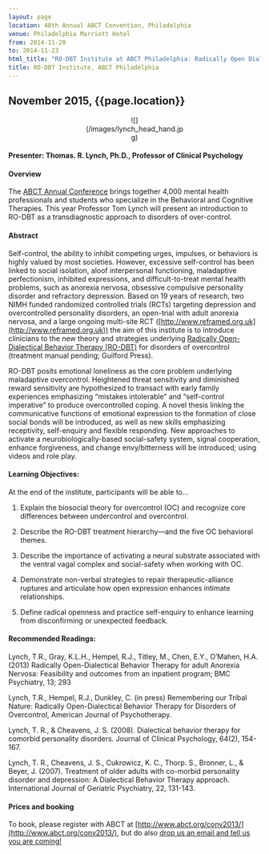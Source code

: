 ```yaml
---
layout: page
location: 48th Annual ABCT Convention, Philadelphia
venue: Philadelphia Marriott Hotel
from: 2014-11-20
to: 2014-11-23
html_title: "RO-DBT Institute at ABCT Philadelphia: Radically Open Dialectical Behavior Therapy (RO-DBT) for disorders of overcontrol"
title: RO-DBT Institute, ABCT Philadelphia
---
```


## November 2015, {{page.location}}

<center>
<div markdown="1" style="width:200px;">
![](/images/lynch_head_hand.jpg)
</div>
</center>

#### Presenter: Thomas. R. Lynch, Ph.D., Professor of Clinical Psychology



#### Overview

The [ABCT Annual Conference](http://www.abct.org/conv2013/) brings together 4,000 mental health professionals and students who specialize in the Behavioral and Cognitive Therapies. This year Professor Tom Lynch will present an introduction to RO-DBT as a transdiagnostic approach to disorders of over-control.


#### Abstract

Self-control, the ability to inhibit competing urges, impulses, or behaviors is highly valued by most societies. However, excessive self-control has been linked to social isolation, aloof interpersonal functioning, maladaptive perfectionism, inhibited expressions, and difficult-to-treat mental health problems, such as anorexia nervosa, obsessive compulsive personality disorder and refractory depression. Based on 19 years of research, two NIMH funded randomized controlled trials (RCTs) targeting depression and overcontrolled personality disorders, an open-trial with adult anorexia nervosa, and a large ongoing multi-site RCT ([http://www.reframed.org.uk](http://www.reframed.org.uk)) the aim of this institute is to introduce clinicians to the new theory and strategies underlying [Radically Open-Dialectical Behavior Therapy (RO-DBT)](/about/) for disorders of overcontrol (treatment manual pending; Guilford Press).

RO-DBT posits emotional loneliness as the core problem underlying maladaptive overcontrol. Heightened threat sensitivity and diminished reward sensitivity are hypothesized to transact with early family experiences emphasizing “mistakes intolerable” and “self-control imperative” to produce overcontrolled coping.  A novel thesis linking the communicative functions of emotional expression to the formation of close social bonds will be introduced, as well as new skills emphasizing receptivity, self-enquiry and flexible responding. New approaches to activate a neurobiologically-based social-safety system, signal cooperation, enhance forgiveness, and change envy/bitterness will be introduced; using videos and role play.


#### Learning Objectives:

At the end of the institute, participants will be able to...

1. Explain the biosocial theory for overcontrol (OC) and recognize core differences between undercontrol and overcontrol.

2. Describe the RO-DBT treatment hierarchy—and the five OC behavioral themes.

3. Describe the importance of activating a neural substrate associated with the ventral vagal complex and social-safety when working with OC.

4. Demonstrate non-verbal strategies to repair therapeutic-alliance ruptures and articulate how open expression enhances intimate relationships.

5. Define radical openness and practice self-enquiry to enhance learning from disconfirming or unexpected feedback.


#### Recommended Readings:

Lynch, T.R., Gray, K.L.H., Hempel, R.J., Titley, M., Chen, E.Y., O’Mahen, H.A. (2013) Radically Open-Dialectical Behavior Therapy for adult Anorexia Nervosa: Feasibility and outcomes from an inpatient program; BMC Psychiatry, 13; 293

Lynch, T.R., Hempel, R.J., Dunkley, C. (in press) Remembering our Tribal Nature: Radically Open-Dialectical Behavior Therapy for Disorders of Overcontrol, American Journal of Psychotherapy.

Lynch, T. R., & Cheavens, J. S. (2008). Dialectical behavior therapy for comorbid personality disorders. Journal of Clinical Psychology, 64(2), 154-167.

Lynch, T. R., Cheavens, J. S., Cukrowicz, K. C., Thorp. S., Bronner, L., & Beyer, J. (2007). Treatment of older adults with co-morbid personality disorder and depression: A Dialectical Behavior Therapy approach. International Journal of Geriatric Psychiatry, 22, 131-143.







#### Prices and booking

To book, please register with ABCT at [http://www.abct.org/conv2013/](http://www.abct.org/conv2013/), but do also [drop us an email and tell us you are coming!](mailto:{{site.emails.enquiries}})


